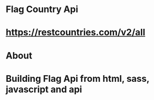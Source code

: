 # Flag Country Api

# https://restcountries.com/v2/all

# About 

# Building Flag Api from html, sass, javascript and api